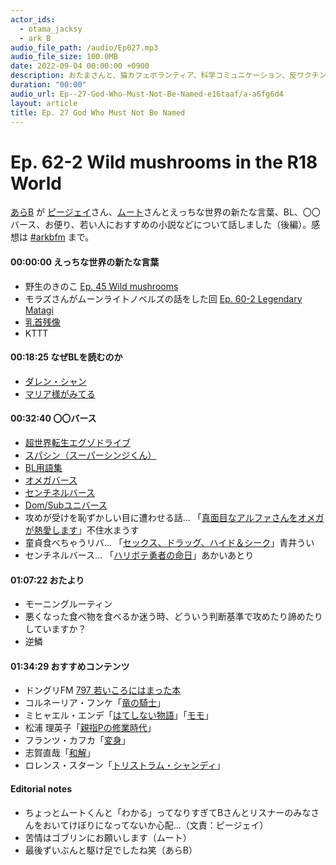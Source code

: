 ```yaml
---
actor_ids:
  - otama_jacksy
  - ark_B
audio_file_path: /audio/Ep027.mp3
audio_file_size: 100.0MB
date: 2022-09-04 00:00:00 +0900
description: おたまさんと、猫カフェボランティア、科学コミュニケーション、反ワクチン監視、ドラえもん、絶滅動物は蘇らせるべきか、ミッドサマー、保護猫のススメなどについて話しました。
duration: "00:00"
audio_url: Ep--27-God-Who-Must-Not-Be-Named-e16taaf/a-a6fg6d4
layout: article
title: Ep. 27 God Who Must Not Be Named
---
```


# Ep. 62-2 Wild mushrooms in the R18 World

[あらB](https://twitter.com/ark_B) が [ピージェイ](https://twitter.com/xiPJ)さん、[ムート](https://twitter.com/mutoreimu)さんとえっちな世界の新たな言葉、BL、〇〇バース、お便り、若い人におすすめの小説などについて話しました（後編）。感想は [#arkbfm](https://twitter.com/search?q=%23arkbfm&src=typed_query&f=live) まで。

#### 00:00:00 えっちな世界の新たな言葉

* 野生のきのこ [Ep. 45 Wild mushrooms](https://anchor.fm/arkbfm/episodes/Ep--45-Wild-mushrooms-e1c0j6k)
* モラズさんがムーンライトノベルズの話をした回 [Ep. 60-2 Legendary Matagi](https://anchor.fm/arkbfm/episodes/Ep--60-2-Legendary-Matagi-e1ijnsk)
* [乳首残像](https://w.atwiki.jp/aniwotawiki/pages/43455.html)
* KTTT

#### 00:18:25 なぜBLを読むのか

* [ダレン・シャン](https://www.amazon.co.jp/dp/B009HPEAR8)
* [マリア様がみてる](https://www.amazon.co.jp/dp/B00DW6IAWY)

#### 00:32:40 〇〇バース

* [超世界転生エグゾドライブ](https://www.amazon.co.jp/dp/B08H1R32JJ)
* [スパシン（スーパーシンジくん）](https://dic.pixiv.net/a/%E3%82%B9%E3%83%91%E3%82%B7%E3%83%B3)
* [BL用語集](https://www.animatetimes.com/news/details.php?id=1579508160)
* [オメガバース](https://dic.pixiv.net/a/%E3%82%AA%E3%83%A1%E3%82%AC%E3%83%90%E3%83%BC%E3%82%B9)
* [センチネルバース](https://www.pixiv.net/artworks/76321614)
* [Dom/Subユニバース](https://www.pixiv.net/artworks/52626061)
* 攻めが受けを恥ずかしい目に遭わせる話… 「[真面目なアルファさんをオメガが熱愛します](https://www.amazon.co.jp/gp/aw/d/B082D7HJ1Y)」不住水まうす
* 童貞食べちゃうリバ… 「[セックス、ドラッグ、ハイド＆シーク](https://estar.jp/novels/25630693)」青井うい
* センチネルバース… 「[ハリボテ勇者の命日](https://novel18.syosetu.com/n8950hl/)」あかいあとり

#### 01:07:22 おたより

* モーニングルーティン
* 悪くなった食べ物を食べるか迷う時、どういう判断基準で攻めたり諦めたりしていますか？
* 逆鱗

#### 01:34:29 おすすめコンテンツ

* ドングリFM [797 若いころにはまった本](https://soundcloud.com/dongurifm/797a)
* コルネーリア・フンケ「[竜の騎士](https://www.amazon.co.jp/dp/4872901622)」
* ミヒャエル・エンデ「[はてしない物語](https://www.amazon.co.jp/dp/4001109816)」「[モモ](https://www.amazon.co.jp/dp/4001141272)」
* 松浦 理英子「[親指Pの修業時代](https://amzn.to/39UiHml)」
* フランツ・カフカ「[変身](https://www.amazon.co.jp/dp/4102071016)」
* 志賀直哉「[和解](https://amzn.to/3NaNTw0)」
* ロレンス・スターン「[トリストラム・シャンディ](https://amzn.to/3FMxAmH)」

#### Editorial notes

* ちょっとムートくんと「わかる」ってなりすぎてBさんとリスナーのみなさんをおいてけぼりになってないか心配…（文責：ピージェイ）
* 苦情はゴブリンにお願いします（ムート）
* 最後ずいぶんと駆け足でしたね笑（あらB）